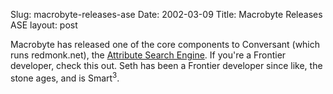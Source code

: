 Slug: macrobyte-releases-ase
Date: 2002-03-09
Title: Macrobyte Releases ASE
layout: post

Macrobyte has released one of the core components to Conversant (which runs redmonk.net), the <a href="http://ase.macrobyte.net/">Attribute Search Engine</a>. If you&#39;re a Frontier developer, check this out. Seth has been a Frontier developer since like, the stone ages, and is Smart<sup>3</sup>.
